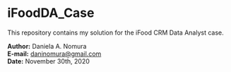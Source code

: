 # iFoodDA_Case

This repository contains my solution for the iFood CRM Data Analyst case. 

**Author:** Daniela A. Nomura\
**E-mail:** daninomura@gmail.com\
**Date:** November 30th, 2020
